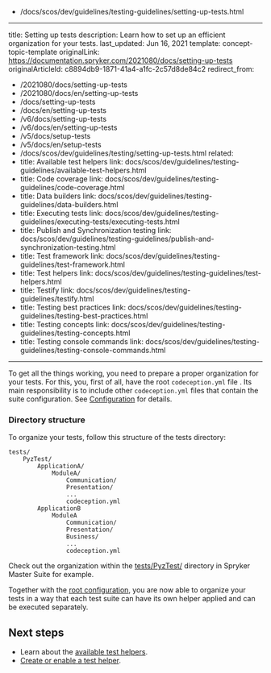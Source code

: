   - /docs/scos/dev/guidelines/testing-guidelines/setting-up-tests.html
---
title: Setting up tests
description: Learn how to set up an efficient organization for your tests.
last_updated: Jun 16, 2021
template: concept-topic-template
originalLink: https://documentation.spryker.com/2021080/docs/setting-up-tests
originalArticleId: c8894db9-1871-41a4-a1fc-2c57d8de84c2
redirect_from:
  - /2021080/docs/setting-up-tests
  - /2021080/docs/en/setting-up-tests
  - /docs/setting-up-tests
  - /docs/en/setting-up-tests
  - /v6/docs/setting-up-tests
  - /v6/docs/en/setting-up-tests
  - /v5/docs/setup-tests
  - /v5/docs/en/setup-tests
  - /docs/scos/dev/guidelines/testing/setting-up-tests.html
related:
  - title: Available test helpers
    link: docs/scos/dev/guidelines/testing-guidelines/available-test-helpers.html
  - title: Code coverage
    link: docs/scos/dev/guidelines/testing-guidelines/code-coverage.html
  - title: Data builders
    link: docs/scos/dev/guidelines/testing-guidelines/data-builders.html
  - title: Executing tests
    link: docs/scos/dev/guidelines/testing-guidelines/executing-tests/executing-tests.html
  - title: Publish and Synchronization testing
    link: docs/scos/dev/guidelines/testing-guidelines/publish-and-synchronization-testing.html
  - title: Test framework
    link: docs/scos/dev/guidelines/testing-guidelines/test-framework.html
  - title: Test helpers
    link: docs/scos/dev/guidelines/testing-guidelines/test-helpers.html
  - title: Testify
    link: docs/scos/dev/guidelines/testing-guidelines/testify.html
  - title: Testing best practices
    link: docs/scos/dev/guidelines/testing-guidelines/testing-best-practices.html
  - title: Testing concepts
    link: docs/scos/dev/guidelines/testing-guidelines/testing-concepts.html
  - title: Testing console commands
    link: docs/scos/dev/guidelines/testing-guidelines/testing-console-commands.html
---

To get all the things working, you need to prepare a proper organization for your tests. For this, you, first of all, have the root `codeception.yml` file . Its main responsibility is to include other `codeception.yml` files that contain the suite configuration. See [Configuration](/docs/scos/dev/guidelines/testing-guidelines/test-framework.html#configuration) for details.

### Directory structure

To organize your tests, follow this structure of the tests directory:

```
tests/
    PyzTest/
        ApplicationA/
            ModuleA/
                Communication/
                Presentation/
                ...
                codeception.yml
        ApplicationB
            ModuleA
                Communication/
                Presentation/
                Business/
                ...
                codeception.yml
```

Check out the organization within the [tests/PyzTest/](https://github.com/spryker-shop/suite/tree/master/tests/PyzTest) directory in Spryker Master Suite for example.

Together with the [root configuration](/docs/scos/dev/guidelines/testing-guidelines/test-framework.html#configuration), you are now able to organize your tests in a way that each test suite can have its own helper applied and can be executed separately.

## Next steps

* Learn about the [available test helpers](/docs/scos/dev/guidelines/testing-guidelines/available-test-helpers.html).
* [Create or enable a test helper](/docs/scos/dev/guidelines/testing-guidelines/test-helpers.html).
